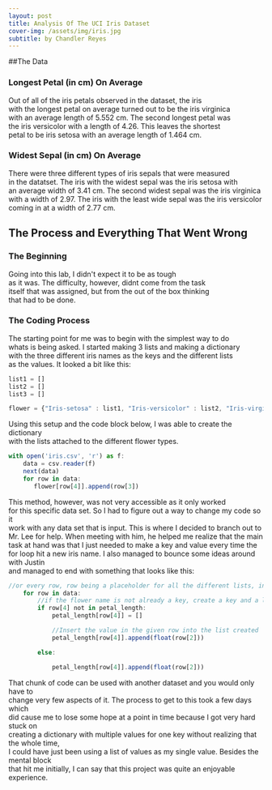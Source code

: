 ```yaml
---
layout: post
title: Analysis Of The UCI Iris Dataset
cover-img: /assets/img/iris.jpg
subtitle: by Chandler Reyes
---
```


##The Data
### Longest Petal (in cm) On Average
Out of all of the iris petals observed in the dataset, the iris   
with the longest petal on average turned out to be the iris virginica  
with an average length of 5.552 cm. The second longest petal was  
the iris versicolor with a length of 4.26. This leaves the shortest  
petal to be iris setosa with an average length of 1.464 cm.

### Widest Sepal (in cm) On Average
There were three different types of iris sepals that were measured  
in the datatset. The iris with the widest sepal was the iris setosa with  
an average width of 3.41 cm. The second widest sepal was the iris virginica  
with a width of 2.97. The iris with the least wide sepal was the iris versicolor  
coming in at a width of 2.77 cm.

## The Process and Everything That Went Wrong

### The Beginning
Going into this lab, I didn't expect it to be as tough  
as it was. The difficulty, however, didnt come from the task  
itself that was assigned, but from the out of the box thinking  
that had to be done. 

### The Coding Process
The starting point for me was to begin with the simplest way to do  
whats is being asked. I started making 3 lists and making a dictionary  
with the three different iris names as the keys and the different lists  
as the values. It looked a bit like this:  

```javascript
list1 = []
list2 = []
list3 = []

flower = {"Iris-setosa" : list1, "Iris-versicolor" : list2, "Iris-virginica" : []}
```

Using this setup and the code block below, I was able to create the dictionary  
with the lists attached to the different flower types. 
```javascript
with open('iris.csv', 'r') as f:
    data = csv.reader(f)
    next(data)
    for row in data:
       flower[row[4]].append(row[3])
```

This method, however, was not very accessible as it only worked  
for this specific data set. So I had to figure out a way to change my code so it  
work with any data set that is input. This is where I decided to branch out to  
Mr. Lee for help. When meeting with him, he helped me realize that the main  
task at hand was that I just needed to make a key and value every time the  
for loop hit a new iris name. I also managed to bounce some ideas around with Justin  
and managed to end with something that looks like this:  
```javascript
//or every row, row being a placeholder for all the different lists, in the csv file
    for row in data:
        //if the flower name is not already a key, create a key and a list the is the value for that key
        if row[4] not in petal_length: 
            petal_length[row[4]] = []

            //Insert the value in the given row into the list created
            petal_length[row[4]].append(float(row[2]))

        else:

            petal_length[row[4]].append(float(row[2]))
```
That chunk of code can be used with another dataset and you would only have to  
change very few aspects of it. The process to get to this took a few days which  
did cause me to lose some hope at a point in time because I got very hard stuck on  
creating a dictionary with multiple values for one key without realizing that the whole time,  
I could have just been using a list of values as my single value. Besides the mental block  
that hit me initially, I can say that this project was quite an enjoyable experience.